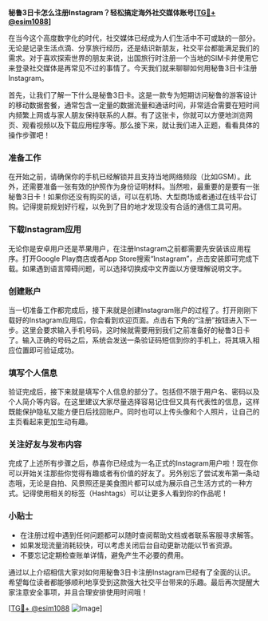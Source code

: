 **秘鲁3日卡怎么注册Instagram？轻松搞定海外社交媒体账号[[TG💪+ @esim1088](https://t.me/s/esim1088)]**

在当今这个高度数字化的时代，社交媒体已经成为人们生活中不可或缺的一部分。无论是记录生活点滴、分享旅行经历，还是结识新朋友，社交平台都能满足我们的需求。对于喜欢探索世界的朋友来说，出国旅行时注册一个当地的SIM卡并使用它来登录社交媒体是再常见不过的事情了。今天我们就来聊聊如何用秘鲁3日卡注册Instagram。

首先，让我们了解一下什么是秘鲁3日卡。这是一款专为短期访问秘鲁的游客设计的移动数据套餐，通常包含一定量的数据流量和通话时间，非常适合需要在短时间内频繁上网或与家人朋友保持联系的人群。有了这张卡，你就可以方便地浏览网页、观看视频以及下载应用程序等。那么接下来，就让我们进入正题，看看具体的操作步骤吧！

### 准备工作

在开始之前，请确保你的手机已经解锁并且支持当地网络频段（比如GSM）。此外，还需要准备一张有效的护照作为身份证明材料。当然啦，最重要的是要有一张秘鲁3日卡！如果你还没有购买的话，可以在机场、大型商场或者通过在线平台订购。记得提前规划好行程，以免到了目的地才发现没有合适的通信工具可用。

### 下载Instagram应用

无论你是安卓用户还是苹果用户，在注册Instagram之前都需要先安装该应用程序。打开Google Play商店或者App Store搜索“Instagram”，点击安装即可完成下载。如果遇到语言障碍问题，可以选择切换成中文界面以方便理解说明文字。

### 创建账户

当一切准备工作都完成后，接下来就是创建Instagram账户的过程了。打开刚刚下载好的Instagram应用后，你会看到欢迎页面。点击右下角的“注册”按钮进入下一步。这里会要求输入手机号码，这时候就需要用到我们之前准备好的秘鲁3日卡了。输入正确的号码之后，系统会发送一条验证码短信到你的手机上，将其填入相应位置即可验证成功。

### 填写个人信息

验证完成后，接下来就是填写个人信息的部分了。包括但不限于用户名、密码以及个人简介等内容。在这里建议大家尽量选择容易记住但又具有代表性的信息，这样既能保护隐私又能方便日后找回账户。同时也可以上传头像和个人照片，让自己的主页看起来更加生动有趣。

### 关注好友与发布内容

完成了上述所有步骤之后，恭喜你已经成为一名正式的Instagram用户啦！现在你可以开始关注那些你觉得有趣或者有价值的好友了。另外别忘了尝试发布第一条动态哦，无论是自拍、风景照还是美食图片都可以成为展示自己生活方式的一种方式。记得使用相关的标签（Hashtags）可以让更多人看到你的作品呢！

### 小贴士

- 在注册过程中遇到任何问题都可以随时查阅帮助文档或者联系客服寻求解答。
- 如果发现流量消耗较快，可以考虑关闭后台自动更新功能以节省资源。
- 不要忘记定期检查账单详情，避免产生不必要的费用。

通过以上介绍相信大家对如何用秘鲁3日卡注册Instagram已经有了全面的认识。希望每位读者都能够顺利地享受到这款强大社交平台带来的乐趣。最后再次提醒大家注意安全事项，并且合理安排使用时间哦！

[[TG💪+ @esim1088](https://t.me/s/esim1088) ![Image](https://i.postimg.cc/4NQfJmqS/Snipaste-2025-05-13-00-14-12.png)]